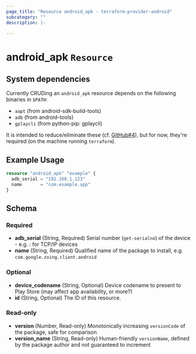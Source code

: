 ```yaml
---
page_title: "Resource android_apk - terraform-provider-android"
subcategory: ""
description: |-
  
---
```


# android_apk `Resource`



## System dependencies

Currently CRUDing an `android_apk` resource depends on the following binaries in `$PATH`:
- `aapt` (from android-sdk-build-tools)
- `adb` (from android-tools)
- `gplaycli` (from python-pip: gplaycli)

It is intended to reduce/eliminate these (cf. [GitHub#4](//github.com/OJFord/terraform-provider-android/issues/4)), but for now, they're required (on the machine running `terraform`).

## Example Usage

```terraform
resource "android_apk" "example" {
  adb_serial = "192.168.1.123"
  name       = "com.example.app"
}
```


## Schema

### Required

- **adb_serial** (String, Required) Serial number (`get-serialno`) of the device - e.g. <IP>:<PORT> for TCP/IP devices
- **name** (String, Required) Qualified name of the package to install, e.g. `com.google.zxing.client.android`

### Optional

- **device_codename** (String, Optional) Device codename to present to Play Store (may affect app availability, or more?)
- **id** (String, Optional) The ID of this resource.

### Read-only

- **version** (Number, Read-only) Monotonically increasing `versionCode` of the package, safe for comparison
- **version_name** (String, Read-only) Human-friendly `versionName`, defined by the package author and not guaranteed to increment


